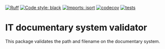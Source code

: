[![Ruff](https://img.shields.io/endpoint?url=https://raw.githubusercontent.com/astral-sh/ruff/main/assets/badge/v2.json)](https://github.com/astral-sh/ruff)
[![Code style: black](https://img.shields.io/badge/code%20style-black-000000.svg)](https://github.com/psf/black)
[![Imports: isort](https://img.shields.io/badge/%20imports-isort-%231674b1?style=flat&labelColor=ef8336)](https://pycqa.github.io/isort/)
[![codecov](https://codecov.io/gh/fcbg-platforms/it-documentary-system-validator/graph/badge.svg?token=n9UqAx9NMM)](https://codecov.io/gh/fcbg-platforms/it-documentary-system-validator)
[![tests](https://github.com/fcbg-platforms/it-documentary-system-validator/actions/workflows/pytest.yaml/badge.svg?branch=main)](https://github.com/fcbg-platforms/it-documentary-system-validator/actions/workflows/pytest.yaml)

# IT documentary system validator

This package validates the path and filename on the documentary system.
